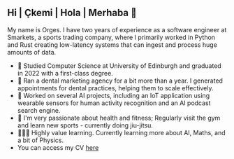 ## Hi | Çkemi | Hola | Merhaba 👋

My name is Orges. I have two years of experience as a software engineer at Smarkets, a sports trading company, where I primarily worked in Python and Rust creating low-latency systems that can ingest and process huge amounts of data.

- 📖 Studied Computer Science at University of Edinburgh and graduated in 2022 with a first-class degree.
- 🏢 Ran a dental marketing agency for a bit more than a year.  I generated appointments for dental practices, helping them to scale effectively.
- 🤖 Worked on several AI projects, including an IoT application using wearable sensors for human activity recognition and an AI podcast search engine.
- 💪 I'm very passionate about health and fitness; Regularly visit the gym and learn new sports - currently doing jiu-jitsu. 
- 👨🏻‍💻 Highly value learning. Currently learning more about AI, Maths, and a bit of Physics.
- You can access my CV [here](https://drive.google.com/file/d/13u7uXOojJcc7mTiNUb3LrtJyh0E4Hp2M/view?usp=sharing)



<!--
**orgesskura/orgesskura** is a ✨ _special_ ✨ repository because its `README.md` (this file) appears on your GitHub profile.

Here are some ideas to get you started:

- 🔭 I’m currently working on ...
- 🌱 I’m currently learning ...
- 👯 I’m looking to collaborate on ...
- 🤔 I’m looking for help with ...
- 💬 Ask me about ...
- 📫 How to reach me: ...
- 😄 Pronouns: ...
- ⚡ Fun fact: ...
-->
